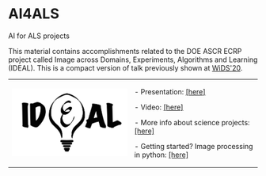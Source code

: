 # AI4ALS
AI for ALS projects

This material contains accomplishments related to the DOE ASCR ECRP project called Image across Domains, Experiments, Algorithms and Learning (IDEAL). This is a compact version of talk previously shown at <a href="https://github.com/dani-lbnl/wids2020">WiDS'20</a>.

<table border="0">
 <tr>
    <td><img src="https://github.com/dani-lbnl/IDEAL/blob/master/IDEAL_logo.png" width="400">
    </td>
    <td>
     <p>
      - Presentation: <a href=SAGE_dani_vision_compact.pdf>[here]</a>
      <p>
      - Video: <a href=https://drive.google.com/file/d/1Df166MV5ADXY4Sv53V8xHNid58dEFhrr/view?usp=sharing>[here]</a>
       <p>
      - More info about science projects: <a href=https://bit.ly/idealdatascience> [here] </a>
       <p>
      - Getting started? Image processing in python: <a href=https://datacarpentry.org/image-processing/> [here] </a>
      </td>
 </tr>
</table>

